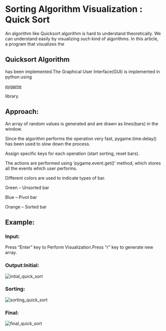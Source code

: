 # Sorting Algorithm Visualization : Quick Sort
  An algorithm like Quicksort algorithm is hard to understand theoretically. We can understand easily by visualizing such kind of algorithms. In this article, a program that visualizes the

## Quicksort Algorithm

has been implemented.The Graphical User Interface(GUI) is implemented in python using

[pygame](https://www.geeksforgeeks.org/introduction-to-pygame/)


library.

 ## Approach:

An array of random values is generated and are drawn as lines(bars) in the window.

Since the algorithm performs the operation very fast, pygame.time.delay() has been used to slow down the process.

Assign specific keys for each operation (start sorting, reset bars).

The actions are performed using ‘pygame.event.get()’ method, which stores all the events which user performs.

Different colors are used to indicate types of bar.

Green – Unsorted bar

Blue – Pivot bar

Orange – Sorted bar


## Example:
 ### Input:
 Press “Enter” key to Perform Visualization.Press “r” key to generate new array.
 
### Output:Initial:
 ![intial_quick_sort](https://github.com/user-attachments/assets/f3692418-d322-45a9-9b7a-2d346bd1f413)

 ### Sorting:
 ![sorting_quick_sort](https://github.com/user-attachments/assets/34c2856c-f622-4ce9-80bd-cc1eef445e71)

### Final:
![final_quick_sort](https://github.com/user-attachments/assets/9a6e8103-adef-4dae-a944-9af5321acea3)
